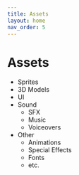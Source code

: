 ```yaml
---
title: Assets
layout: home
nav_order: 5
---
```


# Assets
* Sprites
* 3D Models
* UI
* Sound
    * SFX
    * Music
    * Voiceovers
* Other
    * Animations
    * Special Effects
    * Fonts
    * etc.


